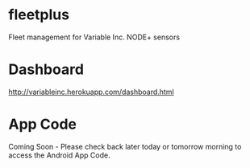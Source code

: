 fleetplus
=========

Fleet management for Variable Inc. NODE+ sensors

Dashboard
=========
http://variableinc.herokuapp.com/dashboard.html

App Code
========
Coming Soon - Please check back later today or tomorrow morning to access the Android App Code.
